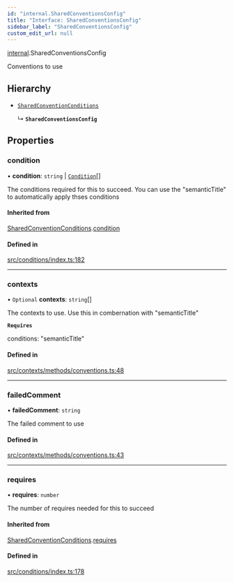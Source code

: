 ```yaml
---
id: "internal.SharedConventionsConfig"
title: "Interface: SharedConventionsConfig"
sidebar_label: "SharedConventionsConfig"
custom_edit_url: null
---
```


[internal](../modules/internal.md).SharedConventionsConfig

Conventions to use

## Hierarchy

- [`SharedConventionConditions`](SharedConventionConditions.md)

  ↳ **`SharedConventionsConfig`**

## Properties

### condition

• **condition**: `string` \| [`Condition`](../#condition)[]

The conditions required for this to succeed. You can use the "semanticTitle" to automatically apply thses conditions

#### Inherited from

[SharedConventionConditions](SharedConventionConditions.md).[condition](SharedConventionConditions.md#condition)

#### Defined in

[src/conditions/index.ts:182](https://github.com/Resnovas/smartcloud/blob/b91f5b4/src/conditions/index.ts#L182)

___

### contexts

• `Optional` **contexts**: `string`[]

The contexts to use. Use this in combernation with "semanticTitle"

**`Requires`**

conditions: "semanticTitle"

#### Defined in

[src/contexts/methods/conventions.ts:48](https://github.com/Resnovas/smartcloud/blob/b91f5b4/src/contexts/methods/conventions.ts#L48)

___

### failedComment

• **failedComment**: `string`

The failed comment to use

#### Defined in

[src/contexts/methods/conventions.ts:43](https://github.com/Resnovas/smartcloud/blob/b91f5b4/src/contexts/methods/conventions.ts#L43)

___

### requires

• **requires**: `number`

The number of requires needed for this to succeed

#### Inherited from

[SharedConventionConditions](SharedConventionConditions.md).[requires](SharedConventionConditions.md#requires)

#### Defined in

[src/conditions/index.ts:178](https://github.com/Resnovas/smartcloud/blob/b91f5b4/src/conditions/index.ts#L178)
